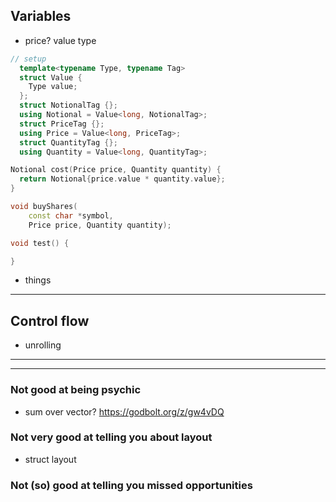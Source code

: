 ## Variables
- price? value type

```cpp
// setup
  template<typename Type, typename Tag>
  struct Value {
    Type value;  
  };
  struct NotionalTag {};
  using Notional = Value<long, NotionalTag>;
  struct PriceTag {};
  using Price = Value<long, PriceTag>;
  struct QuantityTag {};
  using Quantity = Value<long, QuantityTag>;

Notional cost(Price price, Quantity quantity) {
  return Notional{price.value * quantity.value};
}

void buyShares(
    const char *symbol, 
    Price price, Quantity quantity);

void test() {

}
```

- things

---

## Control flow
- unrolling

---

---

### Not good at being psychic
- sum over vector? https://godbolt.org/z/gw4vDQ



### Not very good at telling you about layout
- struct layout


### Not (so) good at telling you missed opportunities
